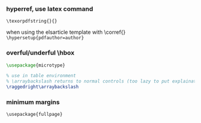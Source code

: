 ### hyperref, use latex command
`\texorpdfstring{}{}`

when using the elsarticle template with \corref{}
`\hypersetup{pdfauthor=author}`

### overful/underful \hbox
```latex
\usepackage{microtype}

% use in table environment
% \arraybackslash returns to normal controls (too lazy to put explaination here)
\raggedright\arraybackslash 
```

### minimum margins
`\usepackage{fullpage}`
